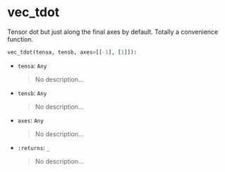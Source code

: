 # <a id="McUtils.McUtils.Numputils.VectorOps.vec_tdot">vec_tdot</a>

Tensor dot but just along the final axes by default. Totally a convenience function.

```python
vec_tdot(tensa, tensb, axes=[[-1], [1]]): 
```

- `tensa`: `Any`
    >No description...
- `tensb`: `Any`
    >No description...
- `axes`: `Any`
    >No description...
- `:returns`: `_`
    >No description...



